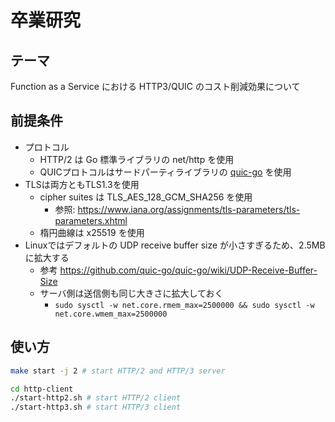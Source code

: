 # 卒業研究

## テーマ

Function as a Service における HTTP3/QUIC のコスト削減効果について

## 前提条件

- プロトコル
  - HTTP/2 は Go 標準ライブラリの net/http を使用
  - QUICプロトコルはサードパーティライブラリの [quic-go](<https://github.com/quic-go/quic-go>) を使用
- TLSは両方ともTLS1.3を使用
  - cipher suites は TLS_AES_128_GCM_SHA256 を使用
    - 参照: <https://www.iana.org/assignments/tls-parameters/tls-parameters.xhtml>
  - 楕円曲線は x25519 を使用
- Linuxではデフォルトの UDP receive buffer size が小さすぎるため、2.5MBに拡大する
  - 参考 <https://github.com/quic-go/quic-go/wiki/UDP-Receive-Buffer-Size>
  - サーバ側は送信側も同じ大きさに拡大しておく
    - `sudo sysctl -w net.core.rmem_max=2500000 && sudo sysctl -w net.core.wmem_max=2500000`

## 使い方

```bash
make start -j 2 # start HTTP/2 and HTTP/3 server
```

```bash
cd http-client
./start-http2.sh # start HTTP/2 client
./start-http3.sh # start HTTP/3 client
```
